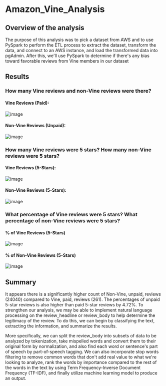 # Amazon_Vine_Analysis

## Overview of the analysis

The purpose of this analysis was to pick a dataset from AWS and to use PySpark to perform the ETL process to extract the dataset, transform the data, and connect to an AWS instance, and load the transformed data into pgAdmin. After this, we'll use PySpark to determine if there's any bias toward favorable reviews from Vine members in our dataset

## Results

### How many Vine reviews and non-Vine reviews were there?

#### Vine Reviews (Paid):

![image](https://user-images.githubusercontent.com/89496798/152723290-607c06b3-6a48-404e-9358-ef68b37230ba.png)

#### Non-Vine Reviews (Unpaid):

![image](https://user-images.githubusercontent.com/89496798/152723317-b7a97a73-5826-4189-a320-72d721e1f3c9.png)

### How many Vine reviews were 5 stars? How many non-Vine reviews were 5 stars?

#### Vine Reviews (5-Stars):

![image](https://user-images.githubusercontent.com/89496798/152723409-cc6b2d3c-acf4-4d9e-bb1d-131786f188f8.png)

#### Non-Vine Reviews (5-Stars):

![image](https://user-images.githubusercontent.com/89496798/152723395-3964b463-f969-456e-9583-f4ba5bd8c292.png)

### What percentage of Vine reviews were 5 stars? What percentage of non-Vine reviews were 5 stars?

#### % of Vine Reviews (5-Stars)

![image](https://user-images.githubusercontent.com/89496798/152723454-db149b84-0509-423c-b7a8-177c57773fa6.png)

#### % of Non-Vine Reviews (5-Stars)

![image](https://user-images.githubusercontent.com/89496798/152723476-decd5fba-bed3-40fe-936f-01566fca2fc8.png)

## Summary

It appears there is a significantly higher count of Non-Vine, unpaid, reviews (24040) compared to Vine, paid, reviews (261).
The percentages of unpaid 5-star reviews is also higher than paid 5-star reviews by 4.72%. To strengthen our analysis, we may be able to implement natural language processing on the review_headline or review_body to help determine the legitimacy of the review. To do this, we can begin by classifying the text, extracting the information, and summarize the results. 

More specifically, we can split the review_body into subsets of data to be analyzed by tokenization, take mispelled words and convert them to their original form by normalization, and also find each word or sentence's part of speech by part-of-speech tagging. We can also incorporate stop words filtering to remove common words that don't add real value to what we're looking to analyze, rank the words by importance compared to the rest of the words in the text by using Term Frequency-Inverse Document Frequency (TF-IDF), and finally utilize machine learning model to produce an output.
